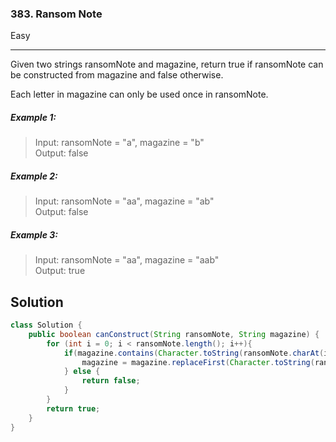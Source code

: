 ### 383. Ransom Note
Easy

------------

Given two strings ransomNote and magazine, return true if ransomNote can be constructed from magazine and false otherwise.

Each letter in magazine can only be used once in ransomNote.

##### Example 1:

> Input: ransomNote = "a", magazine = "b"  
Output: false

##### Example 2:

> Input: ransomNote = "aa", magazine = "ab"  
Output: false

##### Example 3:

> Input: ransomNote = "aa", magazine = "aab"  
Output: true

## Solution
```java
class Solution {
    public boolean canConstruct(String ransomNote, String magazine) {
        for (int i = 0; i < ransomNote.length(); i++){
            if(magazine.contains(Character.toString(ransomNote.charAt(i)))){
                magazine = magazine.replaceFirst(Character.toString(ransomNote.charAt(i)),"");
            } else {
                return false;
            }
        }
        return true;
    }
}
```